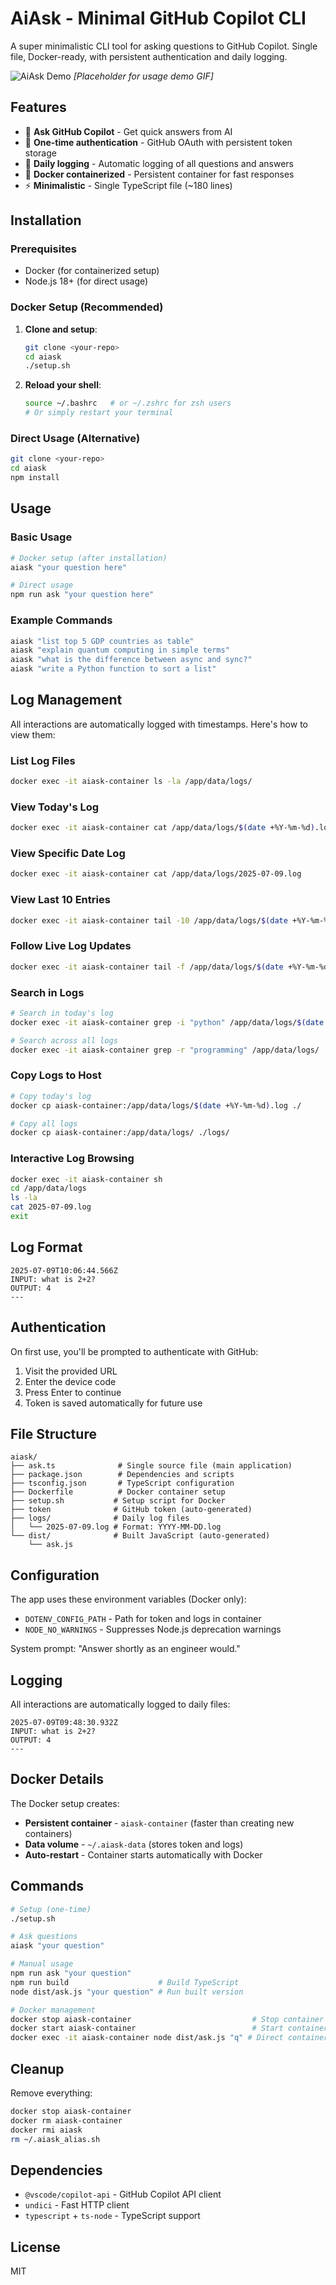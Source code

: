 # AiAsk - Minimal GitHub Copilot CLI

A super minimalistic CLI tool for asking questions to GitHub Copilot. Single file, Docker-ready, with persistent authentication and daily logging.

![AiAsk Demo](https://via.placeholder.com/800x400/2B2B2B/FFFFFF?text=AiAsk+Demo+GIF+Coming+Soon)
*[Placeholder for usage demo GIF]*

## Features

- 🤖 **Ask GitHub Copilot** - Get quick answers from AI
- 🔐 **One-time authentication** - GitHub OAuth with persistent token storage
- 📝 **Daily logging** - Automatic logging of all questions and answers
- 🐳 **Docker containerized** - Persistent container for fast responses
- ⚡ **Minimalistic** - Single TypeScript file (~180 lines)

## Installation

### Prerequisites
- Docker (for containerized setup)
- Node.js 18+ (for direct usage)

### Docker Setup (Recommended)

1. **Clone and setup**:
   ```bash
   git clone <your-repo>
   cd aiask
   ./setup.sh
   ```

2. **Reload your shell**:
   ```bash
   source ~/.bashrc   # or ~/.zshrc for zsh users
   # Or simply restart your terminal
   ```

### Direct Usage (Alternative)

```bash
git clone <your-repo>
cd aiask
npm install
```

## Usage

### Basic Usage
```bash
# Docker setup (after installation)
aiask "your question here"

# Direct usage
npm run ask "your question here"
```

### Example Commands
```bash
aiask "list top 5 GDP countries as table"
aiask "explain quantum computing in simple terms" 
aiask "what is the difference between async and sync?"
aiask "write a Python function to sort a list"
```

## Log Management

All interactions are automatically logged with timestamps. Here's how to view them:

### List Log Files
```bash
docker exec -it aiask-container ls -la /app/data/logs/
```

### View Today's Log
```bash
docker exec -it aiask-container cat /app/data/logs/$(date +%Y-%m-%d).log
```

### View Specific Date Log
```bash
docker exec -it aiask-container cat /app/data/logs/2025-07-09.log
```

### View Last 10 Entries
```bash
docker exec -it aiask-container tail -10 /app/data/logs/$(date +%Y-%m-%d).log
```

### Follow Live Log Updates
```bash
docker exec -it aiask-container tail -f /app/data/logs/$(date +%Y-%m-%d).log
```

### Search in Logs
```bash
# Search in today's log
docker exec -it aiask-container grep -i "python" /app/data/logs/$(date +%Y-%m-%d).log

# Search across all logs
docker exec -it aiask-container grep -r "programming" /app/data/logs/
```

### Copy Logs to Host
```bash
# Copy today's log
docker cp aiask-container:/app/data/logs/$(date +%Y-%m-%d).log ./

# Copy all logs
docker cp aiask-container:/app/data/logs/ ./logs/
```

### Interactive Log Browsing
```bash
docker exec -it aiask-container sh
cd /app/data/logs
ls -la
cat 2025-07-09.log
exit
```

## Log Format
```
2025-07-09T10:06:44.566Z
INPUT: what is 2+2?
OUTPUT: 4
---
```

## Authentication

On first use, you'll be prompted to authenticate with GitHub:

1. Visit the provided URL
2. Enter the device code  
3. Press Enter to continue
4. Token is saved automatically for future use

## File Structure

```
aiask/
├── ask.ts              # Single source file (main application)
├── package.json        # Dependencies and scripts
├── tsconfig.json       # TypeScript configuration
├── Dockerfile          # Docker container setup
├── setup.sh           # Setup script for Docker
├── token              # GitHub token (auto-generated)
├── logs/              # Daily log files
│   └── 2025-07-09.log # Format: YYYY-MM-DD.log
└── dist/              # Built JavaScript (auto-generated)
    └── ask.js
```

## Configuration

The app uses these environment variables (Docker only):
- `DOTENV_CONFIG_PATH` - Path for token and logs in container
- `NODE_NO_WARNINGS` - Suppresses Node.js deprecation warnings

System prompt: "Answer shortly as an engineer would."

## Logging

All interactions are automatically logged to daily files:
```
2025-07-09T09:48:30.932Z
INPUT: what is 2+2?
OUTPUT: 4
---
```

## Docker Details

The Docker setup creates:
- **Persistent container** - `aiask-container` (faster than creating new containers)
- **Data volume** - `~/.aiask-data` (stores token and logs)
- **Auto-restart** - Container starts automatically with Docker

## Commands

```bash
# Setup (one-time)
./setup.sh

# Ask questions
aiask "your question"

# Manual usage
npm run ask "your question"
npm run build                    # Build TypeScript
node dist/ask.js "your question" # Run built version

# Docker management
docker stop aiask-container                           # Stop container
docker start aiask-container                          # Start container
docker exec -it aiask-container node dist/ask.js "q" # Direct container usage
```

## Cleanup

Remove everything:
```bash
docker stop aiask-container
docker rm aiask-container
docker rmi aiask
rm ~/.aiask_alias.sh
```

## Dependencies

- `@vscode/copilot-api` - GitHub Copilot API client
- `undici` - Fast HTTP client
- `typescript` + `ts-node` - TypeScript support

## License

MIT
